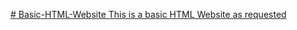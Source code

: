 [# Basic-HTML-Website
This is a basic HTML Website as requested
](https://roadmap.sh/projects/basic-html-website)
